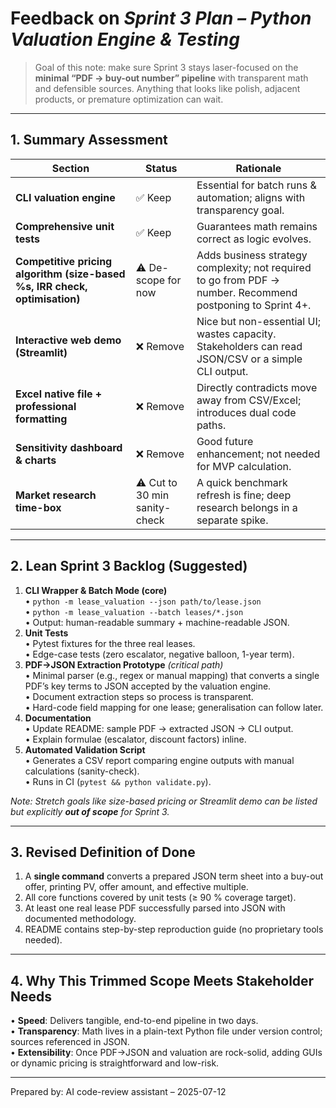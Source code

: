 # Feedback on *Sprint 3 Plan – Python Valuation Engine & Testing*

> Goal of this note: make sure Sprint 3 stays laser-focused on the **minimal “PDF → buy-out number” pipeline** with transparent math and defensible sources.  Anything that looks like polish, adjacent products, or premature optimization can wait.

---

## 1. Summary Assessment

| Section | Status | Rationale |
|---------|--------|-----------|
| **CLI valuation engine** | ✅ Keep | Essential for batch runs & automation; aligns with transparency goal. |
| **Comprehensive unit tests** | ✅ Keep | Guarantees math remains correct as logic evolves. |
| **Competitive pricing algorithm (size-based %s, IRR check, optimisation)** | ⚠️  De-scope for now | Adds business strategy complexity; not required to go from PDF → number. Recommend postponing to Sprint 4+. |
| **Interactive web demo (Streamlit)** | ❌ Remove | Nice but non-essential UI; wastes capacity. Stakeholders can read JSON/CSV or a simple CLI output. |
| **Excel native file + professional formatting** | ❌ Remove | Directly contradicts move away from CSV/Excel; introduces dual code paths. |
| **Sensitivity dashboard & charts** | ❌ Remove | Good future enhancement; not needed for MVP calculation. |
| **Market research time-box** | ⚠️  Cut to 30 min sanity-check | A quick benchmark refresh is fine; deep research belongs in a separate spike. |

---

## 2. Lean Sprint 3 Backlog (Suggested)

1. **CLI Wrapper & Batch Mode (core)**  
   • `python -m lease_valuation --json path/to/lease.json`  
   • `python -m lease_valuation --batch leases/*.json`  
   • Output: human-readable summary + machine-readable JSON.
2. **Unit Tests**  
   • Pytest fixtures for the three real leases.  
   • Edge-case tests (zero escalator, negative balloon, 1-year term).
3. **PDF→JSON Extraction Prototype** *(critical path)*  
   • Minimal parser (e.g., regex or manual mapping) that converts a single PDF’s key terms to JSON accepted by the valuation engine.  
   • Document extraction steps so process is transparent.  
   • Hard-code field mapping for one lease; generalisation can follow later.
4. **Documentation**  
   • Update README: sample PDF → extracted JSON → CLI output.  
   • Explain formulae (escalator, discount factors) inline.
5. **Automated Validation Script**  
   • Generates a CSV report comparing engine outputs with manual calculations (sanity-check).  
   • Runs in CI (`pytest && python validate.py`).

_Note: Stretch goals like size-based pricing or Streamlit demo can be listed but explicitly **out of scope** for Sprint 3._

---

## 3. Revised Definition of Done

1. A **single command** converts a prepared JSON term sheet into a buy-out offer, printing PV, offer amount, and effective multiple.
2. All core functions covered by unit tests (≥ 90 % coverage target).
3. At least one real lease PDF successfully parsed into JSON with documented methodology.
4. README contains step-by-step reproduction guide (no proprietary tools needed).

---

## 4. Why This Trimmed Scope Meets Stakeholder Needs

• **Speed**: Delivers tangible, end-to-end pipeline in two days.  
• **Transparency**: Math lives in a plain-text Python file under version control; sources referenced in JSON.  
• **Extensibility**: Once PDF→JSON and valuation are rock-solid, adding GUIs or dynamic pricing is straightforward and low-risk.

---

Prepared by: AI code-review assistant – 2025-07-12 